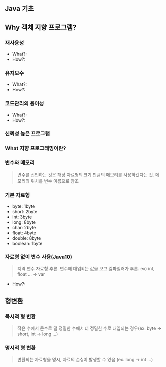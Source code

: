 ## Java 기초

## Why 객체 지향 프로그램?
### 재사용성
+ What?: 
+ How?: 

### 유지보수
+ What?: 
+ How?: 

### 코드관리의 용이성
+ What?: 
+ How?: 

### 신뢰성 높은 프로그램
### What 지향 프로그래밍이란?

### 변수와 메모리
> 변수를 선언하는 것은 해당 자료형의 크기 만큼의 메모리를 사용하겠다는 것. 메모리의 위치를 변수 이름으로 참조

### 기본 자료형
+ byte: 1byte
+ short: 2byte
+ int: 3byte
+ long: 8byte
+ char: 2byte
+ float: 4byte
+ double: 8byte
+ boolean: 1byte

### 자료형 없이 변수 사용(Java10)
> 지역 변수 자료형 추론. 변수에 대입되는 값을 보고 컴파일러가 추론. ex) int, float ... -> var
+ How?: 

## 형변환
### 묵시적 형 변환
> 작은 수에서 큰수로 덜 정밀한 수에서 더 정밀한 수로 대입되는 경우(ex. byte -> short, int -> long ...)
### 명시적 형 변환
> 변환되는 자료형을 명시, 자료의 손실이 발생할 수 있음
(ex. long -> int ...)

